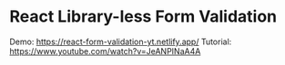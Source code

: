 # React Library-less Form Validation
Demo: https://react-form-validation-yt.netlify.app/
Tutorial: https://www.youtube.com/watch?v=JeANPINaA4A
